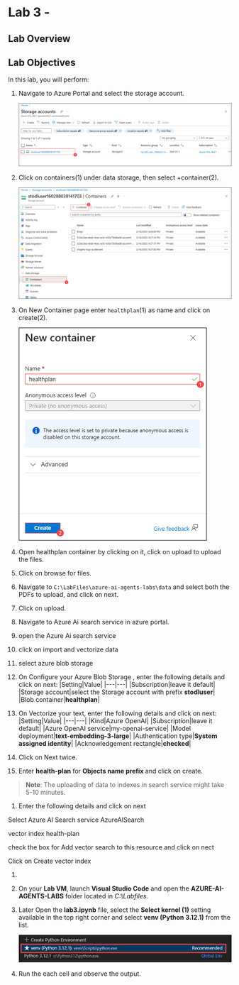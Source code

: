 # Lab 3 -

## Lab Overview

## Lab Objectives

In this lab, you will perform:
1. Navigate to Azure Portal and select the storage account.

   ![](./media/lab1-34.png)
1. Click on containers(1) under data storage, then select +container(2).

   ![](./media/lab3-1.png)
1. On New Container page enter `healthplan`(1) as name and click on create(2).

   ![](./media/lab3-2.png)
1. Open healthplan container by clicking on it, click on upload to upload the files.
1. Click on browse for files.
1. Navigate to `C:\LabFiles\azure-ai-agents-labs\data` and select both the PDFs to upload, and click on next.
1. Click on upload.

1. Navigate to Azure Ai search service in azure portal.
1. open the Azure Ai search service
1. click on import and vectorize data
1. select azure blob storage
1. On Configure your Azure Blob Storage , enter the following details and click on next:
   |Setting|Value|
   |---|---|
   |Subscription|leave it default|
   |Storage account|select the Storage account with prefix **stodluser**|
   |Blob container|**healthplan**|

1. On Vectorize your text, enter the following details and click on next:
   |Setting|Value|
   |---|---|
   |Kind|Azure OpenAI|
   |Subscription|leave it default|
   |Azure OpenAI service|my-openai-service<inject key="DeploymentID" enableCopy="false" /></inject>|
   |Model deployment|**text-embedding-3-large**|
   |Authentication type|**System assigned identity**|
   |Acknowledgement rectangle|**checked**|

1. Click on Next twice.
1. Enter **health-plan** for  **Objects name prefix** and click on create.

>**Note**: The uploading of data to indexes in search service might take 5-10 minutes.

1. Enter the following details and click on next

Select Azure AI Search service   AzureAISearch

vector index   health-plan

check the box for Add vector search to this resource and click on nect

Click on Create vector index

1. 

1. On your **Lab VM**, launch **Visual Studio Code** and open the **AZURE-AI-AGENTS-LABS** folder located in *C:\Labfiles*.

1. Later Open the **lab3.ipynb** file, select the **Select kernel (1)** setting available in the top right corner and select **venv (Python 3.12.1)** from the list.

   ![](./media/lab1-24.png)

1. Run the each cell and observe the output.